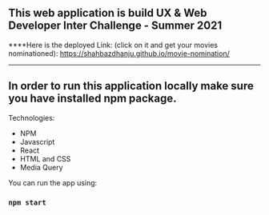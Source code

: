 ## This web application is build UX & Web Developer Inter Challenge - Summer 2021
****Here is the deployed Link: (click on it and get your movies nominationed): https://shahbazdhanju.github.io/movie-nomination/
****
## In order to run this application locally make sure you have installed npm package.
Technologies:
  * NPM 
  * Javascript
  * React
  * HTML and CSS
  * Media Query
  
You can run the app using:
### `npm start`
